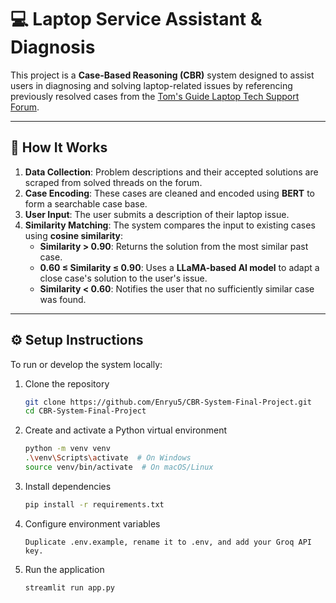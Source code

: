 # 💻 Laptop Service Assistant & Diagnosis

This project is a **Case-Based Reasoning (CBR)** system designed to assist users in diagnosing and solving laptop-related issues by referencing previously resolved cases from the [Tom's Guide Laptop Tech Support Forum](https://forums.tomsguide.com/forums/laptop-tech-support.16/).

---

## 🧠 How It Works

1. **Data Collection**: Problem descriptions and their accepted solutions are scraped from solved threads on the forum.
2. **Case Encoding**: These cases are cleaned and encoded using **BERT** to form a searchable case base.
3. **User Input**: The user submits a description of their laptop issue.
4. **Similarity Matching**: The system compares the input to existing cases using **cosine similarity**:
   - **Similarity > 0.90**: Returns the solution from the most similar past case.
   - **0.60 ≤ Similarity ≤ 0.90**: Uses a **LLaMA-based AI model** to adapt a close case's solution to the user's issue.
   - **Similarity < 0.60**: Notifies the user that no sufficiently similar case was found.

---

## ⚙️ Setup Instructions

To run or develop the system locally:

1. Clone the repository  
   ```bash
   git clone https://github.com/Enryu5/CBR-System-Final-Project.git
   cd CBR-System-Final-Project
2. Create and activate a Python virtual environment
   ```bash
   python -m venv venv
   .\venv\Scripts\activate  # On Windows
   source venv/bin/activate  # On macOS/Linux
3. Install dependencies
   ```bash
   pip install -r requirements.txt
4. Configure environment variables
   ```
   Duplicate .env.example, rename it to .env, and add your Groq API key.
6. Run the application
   ```bash
   streamlit run app.py
